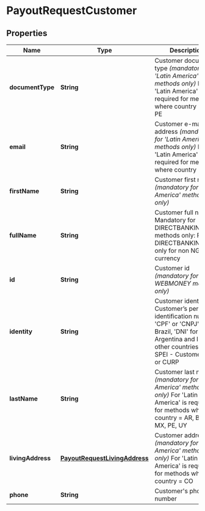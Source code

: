
# PayoutRequestCustomer

## Properties
Name | Type | Description | Notes
------------ | ------------- | ------------- | -------------
**documentType** | **String** | Customer document type *(mandatory for &#39;Latin America&#39; methods only)* For &#39;Latin America&#39; is required for methods where country &#x3D; CO, PE |  [optional]
**email** | **String** | Customer e-mail address *(mandatory for &#39;Latin America&#39; methods only)* For &#39;Latin America&#39; is required for methods where country &#x3D; CO |  [optional]
**firstName** | **String** | Customer first name *(mandatory for &#39;Latin America&#39; methods only)* |  [optional]
**fullName** | **String** | Customer full name. Mandatory for DIRECTBANKINGNGA methods only: For DIRECTBANKINGNGA: only for non NGN currency |  [optional]
**id** | **String** | Customer id *(mandatory for WEBMONEY method only)* |  [optional]
**identity** | **String** | Customer identity  - Customer’s personal identification number: &#39;CPF&#39; or &#39;CNPJ&#39; for Brazil, &#39;DNI&#39; for Argentina and ID for other countries.  For SPEI - Customer CPF or CURP |  [optional]
**lastName** | **String** | Customer last name *(mandatory for &#39;Latin America&#39; methods only)* For &#39;Latin America&#39; is required for methods where country &#x3D; AR, BR, CO, MX, PE, UY |  [optional]
**livingAddress** | [**PayoutRequestLivingAddress**](PayoutRequestLivingAddress.md) | Customer address *(mandatory for &#39;Latin America&#39; methods only)* For &#39;Latin America&#39; is required for methods where country &#x3D; CO |  [optional]
**phone** | **String** | Customer&#39;s phone number |  [optional]



